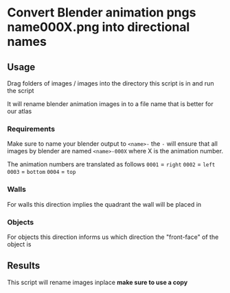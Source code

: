 # Convert Blender animation pngs name000X.png into directional names

## Usage

Drag folders of images / images into the directory this script is in and run the script

It will rename blender animation images in to a file name that is better for our atlas 

### Requirements

Make sure to name your blender output to `<name>-` the `-` will ensure that all images by blender are named `<name>-000X` where X is the animation number. 

The animation numbers are translated as follows
`0001` = `right`
`0002` = `left`
`0003` = `bottom`
`0004` = `top`

### Walls
For walls this direction implies the quadrant  the wall will be placed in

### Objects
For objects this direction informs us which direction the "front-face" of the object is


## Results
This script will rename images inplace **make sure to use a copy**
